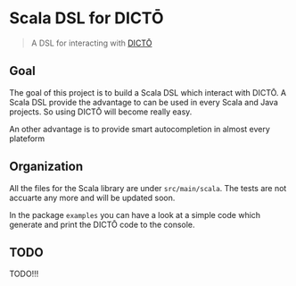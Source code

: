 # Scala DSL for DICTŌ
> A DSL for interacting with [DICTŌ](http://scg.unibe.ch/dicto/index.php)

## Goal
The goal of this project is to build a Scala DSL which interact with DICTŌ. A Scala DSL provide the advantage to can be used in every Scala and Java projects. So using DICTŌ will become really easy.

An other advantage is to provide smart autocompletion in almost every plateform

## Organization
All the files for the Scala library are under `src/main/scala`. The tests are not accuarte any more and will be updated soon.

In the package `examples` you can have a look at a simple code which generate and print the DICTŌ code to the console.

## TODO

TODO!!!

